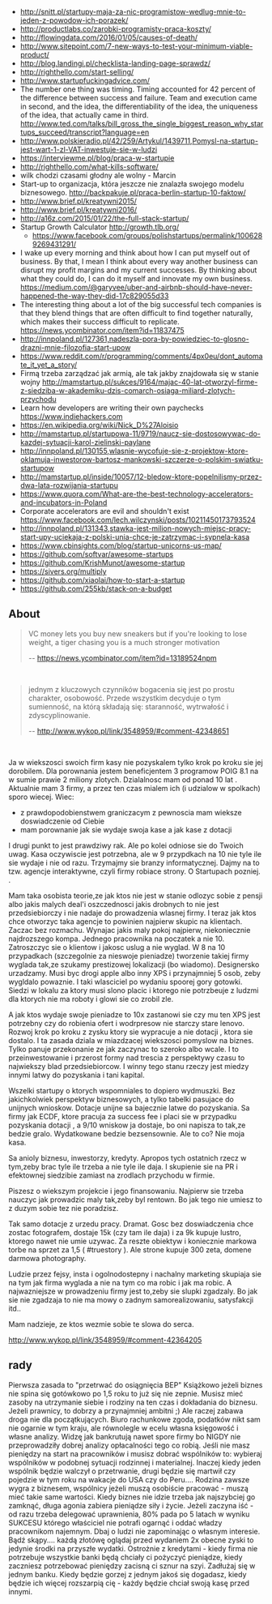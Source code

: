 - http://snitt.pl/startupy-maja-za-nic-programistow-wedlug-mnie-to-jeden-z-powodow-ich-porazek/
- http://productlabs.co/zarobki-programisty-praca-koszty/
- http://flowingdata.com/2016/01/05/causes-of-death/
- http://www.sitepoint.com/7-new-ways-to-test-your-minimum-viable-product/
- http://blog.landingi.pl/checklista-landing-page-sprawdz/
- http://righthello.com/start-selling/
- http://www.startupfuckingadvice.com/
- The number one thing was timing. Timing accounted for 42 percent of the difference between success and failure. Team and execution came in second, and the idea, the differentiability of the idea, the uniqueness of the idea, that actually came in third. http://www.ted.com/talks/bill_gross_the_single_biggest_reason_why_startups_succeed/transcript?language=en
- http://www.polskieradio.pl/42/259/Artykul/1439711,Pomysl-na-startup-jest-wart-1-zl-VAT-inwestuje-sie-w-ludzi
- https://interviewme.pl/blog/praca-w-startupie
- http://righthello.com/what-kills-software/
- wilk chodzi czasami głodny ale wolny - Marcin
- Start-up to organizacja, która jeszcze nie znalazła swojego modelu biznesowego. http://backpakuje.pl/praca-berlin-startup-10-faktow/
- http://www.brief.pl/kreatywni2015/
- http://www.brief.pl/kreatywni2016/
- http://a16z.com/2015/01/22/the-full-stack-startup/
- Startup Growth Calculator http://growth.tlb.org/
  - https://www.facebook.com/groups/polishstartups/permalink/1006289269431291/
- I wake up every morning and think about how I can put myself out of business. By that, I mean I think about every way another business can disrupt my profit margins and my current successes. By thinking about what they could do, I can do it myself and innovate my own business. https://medium.com/@garyvee/uber-and-airbnb-should-have-never-happened-the-way-they-did-17c829055d33
- The interesting thing about a lot of the big successful tech companies is that they blend things that are often difficult to find together naturally, which makes their success difficult to replicate. https://news.ycombinator.com/item?id=11837475
- http://innpoland.pl/127361,nadeszla-pora-by-powiedziec-to-glosno-drazni-mnie-filozofia-start-upow
- https://www.reddit.com/r/programming/comments/4px0eu/dont_automate_it_yet_a_story/
- Firmą trzeba zarządzać jak armią, ale tak jakby znajdowała się w stanie wojny http://mamstartup.pl/sukces/9164/majac-40-lat-otworzyl-firme-z-siedziba-w-akademiku-dzis-comarch-osiaga-miliard-zlotych-przychodu
- Learn how developers are writing their own paychecks https://www.indiehackers.com
- https://en.wikipedia.org/wiki/Nick_D%27Aloisio
- http://mamstartup.pl/startupowa-11/9719/naucz-sie-dostosowywac-do-kazdej-sytuacji-karol-zielinski-paylane
- http://innpoland.pl/130155,wlasnie-wycofuje-sie-z-projektow-ktore-oklamuja-inwestorow-bartosz-mankowski-szczerze-o-polskim-swiatku-startupow
- http://mamstartup.pl/inside/10057/12-bledow-ktore-popelnilismy-przez-dwa-lata-rozwijania-startupu
- https://www.quora.com/What-are-the-best-technology-accelerators-and-incubators-in-Poland
- Corporate accelerators are evil and shouldn't exist https://www.facebook.com/lech.wilczynski/posts/10211450173793524
- http://innpoland.pl/131343,stawka-jest-milion-nowych-miejsc-pracy-start-upy-uciekaja-z-polski-unia-chce-je-zatrzymac-i-sypnela-kasa
- https://www.cbinsights.com/blog/startup-unicorns-us-map/
- https://github.com/softvar/awesome-startups
- https://github.com/KrishMunot/awesome-startup
- https://sivers.org/multiply
- https://github.com/xiaolai/how-to-start-a-startup
- https://github.com/255kb/stack-on-a-budget

## About

>VC money lets you buy new sneakers but if you're looking to lose weight, a tiger chasing you is a much stronger motivation
>
>-- https://news.ycombinator.com/item?id=13189524npm

<br>

>jednym z kluczowych czynników bogacenia się jest po prostu charakter, osobowość. Przede wszystkim decyduje o tym sumienność, na którą składają się: staranność, wytrwałość i zdyscyplinowanie.
>
>-- http://www.wykop.pl/link/3548959/#comment-42348651

<br>

Ja w wiekszosci swoich firm kasy nie pozyskalem tylko krok po kroku sie jej dorobilem. 
Dla porownania jestem beneficjentem 3 programow POIG 8.1 na w sumie prawie 2 miliony zlotych. Dzialalnosc mam od ponad 10 lat . Aktualnie mam 3 firmy, a przez ten czas mialem ich (i udzialow w spolkach) sporo wiecej. Wiec:

- z prawdopodobienstwem graniczacym z pewnoscia mam wieksze doswiadczenie od Ciebie
- mam porownanie jak sie wydaje swoja kase a jak kase z dotacji

I drugi punkt to jest prawdziwy rak. Ale po kolei odniose sie do Twoich uwag. Kasa oczywiscie jest potrzebna, ale w 9 przypdkach na 10 nie tyle ile sie wydaje i nie od razu. Trzymajmy sie branzy informatycznej. Dajmy na to tzw. agencje interaktywne, czyli firmy robiace strony. O Startupach pozniej. .

Mam taka osobista teorie,ze jak ktos nie jest w stanie odlozyc sobie z pensji albo jakis malych deal'i oszczednosci jakis drobnych to nie jest przedsiebiorczy i nie nadaje do prowadzenia wlasnej firmy. 
I teraz jak ktos chce otworzyc taka agencje to powinien najpierw skupic na klientach. Zaczac bez rozmachu. Wynajac jakis maly pokoj najpierw, niekoniecznie najdrozszego kompa. Jednego pracownika na poczatek a nie 10. Zatroszczyc sie o klientow i jakosc uslug a nie wyglad. W 8 na 10 przypadkach (szczegolnie za nieswoje pieniadze) tworzenie takiej firmy wyglada tak,ze szukamy prestizowej lokalizacji (bo wiadomo). Designersko urzadzamy. Musi byc drogi apple albo inny XPS i przynajmniej 5 osob, zeby wygldalo powaznie. I taki wlasciciel po wydaniu spoorej gory gotowki. Siedzi w lokalu za ktory musi slono placic i ktorego nie potrzbeuje z ludzmi dla ktorych nie ma roboty i glowi sie co zrobil zle. 

A jak ktos wydaje swoje pieniadze to 10x zastanowi sie czy mu ten XPS jest potrzebny czy do robienia ofert i wodrpresow nie starczy stare lenovo. Rozwoj krok po kroku z zysku ktory sie wypracuje a nie dotacji , ktora sie dostalo. 
I ta zasada dziala w miazdzacej wiekszosci pomyslow na biznes. Tylko panuje przekonanie ze jak zaczynac to szeroko albo wcale. 
I to przeinwestowanie i przerost formy nad trescia z perspektywy czasu to najwiekszy blad przedsiebiorcow. I winny tego stanu rzeczy jest miedzy innymi latwy do pozyskania i tani kapital. 

Wszelki startupy o ktorych wspomniales to dopiero wydmuszki. Bez jakichkolwiek perspektyw biznesowych, a tylko tabelki pasujace do unijnych wnioskow. Dotacje unijne sa bajecznie latwe do pozyskania. Sa firmy jak ECDF, ktore pracuja za success fee i placi sie w przypadku pozyskania dotacji , a 9/10 wniskow ja dostaje, bo oni napisza to tak,ze bedzie gralo. Wydatkowane bedzie bezsensownie. Ale to co? Nie moja kasa. 

Sa anioly biznesu, inwestorzy, kredyty. Apropos tych ostatnich rzecz w tym,zeby brac tyle ile trzeba a nie tyle ile daja. 
I skupienie sie na PR i efektownej siedzibie zamiast na zrodlach przychodu w firmie. 

Piszesz o wiekszym projekcie i jego finansowaniu. Najpierw sie trzeba nauczyc jak prowadzic maly tak,zeby byl rentown. Bo jak tego nie umiesz to z duzym sobie tez nie poradzisz. 

Tak samo dotacje z urzedu pracy. Dramat. Gosc bez doswiadczenia chce zostac fotografem, dostaje 15k (czy tam ile daja) i za 9k kupuje lustro, ktorego nawet nie umie uzywac. Za reszte obiektyw i koniecznie markowa torbe na sprzet za 1,5 ( #truestory ). Ale strone kupuje 300 zeta, domene darmowa <nazwisko> photography. 

Ludzie przez fejsy, insta i ogolnodostepny i nachalny marketing skupiaja sie na tym jak firma wyglada a nie na tym co ma robic i jak ma robic. A najwazniejsze w prowadzeniu firmy jest to,zeby sie slupki zgadzaly. Bo jak sie nie zgadzaja to nie ma mowy o zadnym samorealizowaniu, satysfakcji itd..

Mam nadzieje, ze ktos wezmie sobie te slowa do serca.

http://www.wykop.pl/link/3548959/#comment-42364205

## rady

Pierwsza zasada to "przetrwać do osiągnięcia BEP" Książkowo jeżeli biznes nie spina się gotówkowo po 1,5 roku to już się nie zepnie. Musisz mieć zasoby na utrzymanie siebie i rodziny na ten czas i dokładania do biznesu. Jeżeli prawnicy, to dobrzy a przynajmniej ambitni ;) Ale raczej zabawa droga nie dla początkujących. Biuro rachunkowe zgoda, podatków nikt sam nie ogarnie w tym kraju, ale równolegle w ecelu własna księgowość i własne analizy. Widzę jak bankrutują nawet spore firmy bo NIGDY nie przeprowadziły dobrej analizy opłacalności tego co robią. Jeśli nie masz pieniędzy na start na pracowników i musisz dobrać wspólników to: wybieraj wspólników w podobnej sytuacji rodzinnej i materialnej. Inaczej kiedy jeden wspólnik będzie walczył o przetrwanie, drugi będzie się martwił czy pojedzie w tym roku na wakacje do USA czy do Peru.... Rodzina zawsze wygra z biznesem, wspólnicy jeżeli muszą osobiście pracować - muszą mieć takie same wartości. Kiedy biznes nie idzie trzeba jak najszybciej go zamknąć, długa agonia zabiera pieniądze siły i życie. Jeżeli zaczyna iść - od razu trzeba delegować uprawnienia, 80% pada po 5 latach w wyniku SUKCESU którego właściciel nie potrafi ogarnąć i oddać władzy pracownikom najemnym. Dbaj o ludzi nie zapominając o własnym interesie. Bądź skąpy.... każdą złotówę oglądaj przed wydaniem 2x obecne zyski to jedynie środki na przyszłe wydatki. Ostrożnie z kredytami - kiedy firma nie potrzebuje wszystkie banki będą chciały ci pożyczyć pieniądze, kiedy zaczniesz potrzebować pieniędzy zacisną ci sznur na szyi. Zadłużaj się w jednym banku. Kiedy będzie gorzej z jednym jakoś się dogadasz, kiedy będzie ich więcej rozszarpią cię - każdy będzie chciał swoją kasę przed innymi.
